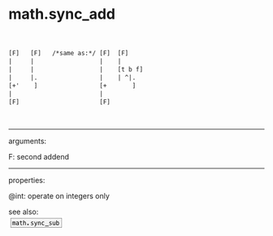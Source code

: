# math.sync_add

```


[F]   [F]   /*same as:*/ [F]  [F]
|     |                  |    |
|     |                  |    [t b f]
|     |.                 |    | ^|.
[+'    ]                 [+       ]
|                        |
[F]                      [F]

            
```
---
arguments:

F: second addend<br>

---
properties:

@int: operate on integers only<br>

see also:<br>
![math.sync_sub](img/object_math.sync_sub.png)
